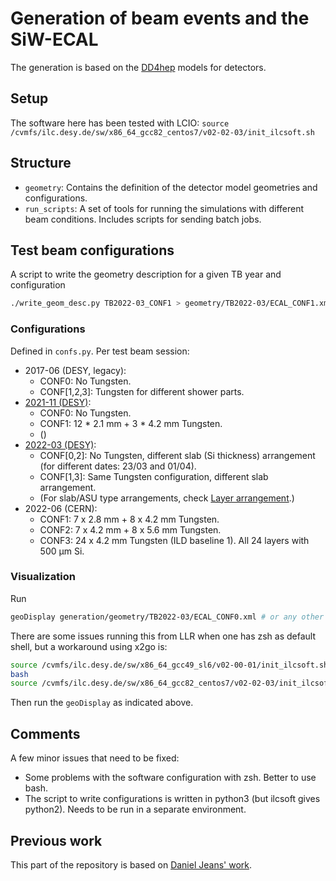 # Generation of beam events and the SiW-ECAL

The generation is based on the [DD4hep](https://github.com/iLCSoft/lcgeo) models for detectors.

## Setup

The software here has been tested with LCIO: `source /cvmfs/ilc.desy.de/sw/x86_64_gcc82_centos7/v02-02-03/init_ilcsoft.sh`

## Structure

- `geometry`: Contains the definition of the detector model geometries and configurations.
- `run_scripts`: A set of tools for running the simulations with different beam conditions. Includes scripts for sending batch jobs.

## Test beam configurations

A script to write the geometry description for a given TB year and configuration
```bash
./write_geom_desc.py TB2022-03_CONF1 > geometry/TB2022-03/ECAL_CONF1.xml 
```
### Configurations

Defined in `confs.py`. Per test beam session:

- 2017-06 (DESY, legacy):
  - CONF0: No Tungsten.
  - CONF[1,2,3]: Tungsten for different shower parts.
- [2021-11 (DESY)](https://twiki.cern.ch/twiki/bin/view/CALICE/SiWDESY202111):
  - CONF0: No Tungsten.
  - CONF1: 12 * 2.1 mm + 3 * 4.2 mm Tungsten.
  - ()
- [2022-03 (DESY)](https://twiki.cern.ch/twiki/bin/viewauth/CALICE/SiWDESY202203):
  - CONF[0,2]: No Tungsten, different slab (Si thickness) arrangement (for different dates: 23/03 and 01/04).
  - CONF[1,3]: Same Tungsten configuration, different slab arrangement.
  - (For slab/ASU type arrangements, check [Layer arrangement](https://twiki.cern.ch/twiki/bin/viewauth/CALICE/SiWDESY202203#Layer_Arrangement).)
- 2022-06 (CERN):
  - CONF1: 7 x 2.8 mm + 8 x 4.2 mm Tungsten.
  - CONF2: 7 x 4.2 mm + 8 x 5.6 mm Tungsten.
  - CONF3: 24 x 4.2 mm Tungsten (ILD baseline 1). All 24 layers with 500 µm Si. 
  <!-- - CONF4: 26 layers (ILD baseline 2, to be implemented.) -->

### Visualization

Run 
```bash
geoDisplay generation/geometry/TB2022-03/ECAL_CONF0.xml # or any other geometry
```
There are some issues running this from LLR when one has zsh as default shell, but a workaround using x2go is:
```bash
source /cvmfs/ilc.desy.de/sw/x86_64_gcc49_sl6/v02-00-01/init_ilcsoft.sh # still in zsh
bash
source /cvmfs/ilc.desy.de/sw/x86_64_gcc82_centos7/v02-02-03/init_ilcsoft.sh # already in bash
```
Then run the `geoDisplay` as indicated above.

## Comments

A few minor issues that need to be fixed:
- Some problems with the software configuration with zsh. Better to use bash.
- The script to write configurations is written in python3 (but ilcsoft gives python2). Needs to be run in a separate environment.

## Previous work

This part of the repository is based on [Daniel Jeans' work](https://gitlab.cern.ch/calice/calice_dd4heptestbeamsim/-/tree/master/2017_SiECAL_DESY/).
